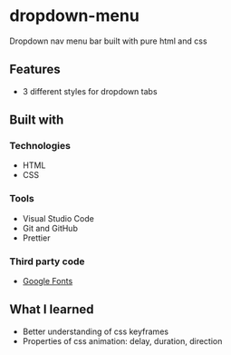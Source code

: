 # dropdown-menu
Dropdown nav menu bar built with pure html and css

## Features
* 3 different styles for dropdown tabs

## Built with

### Technologies

* HTML
* CSS

### Tools

* Visual Studio Code
* Git and GitHub
* Prettier

### Third party code

* [Google Fonts](https://fonts.google.com/)


##  What I learned

* Better understanding of css keyframes
* Properties of css animation: delay, duration, direction

